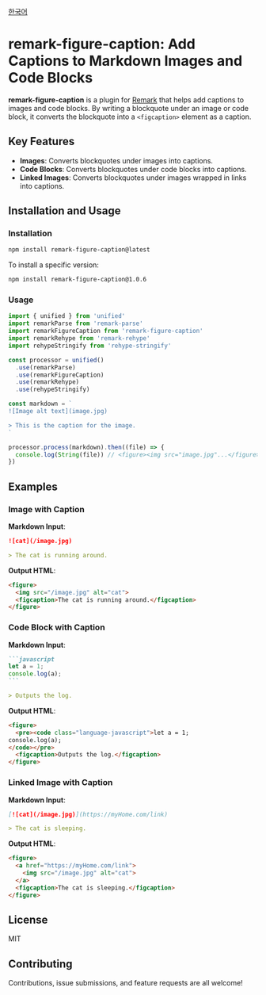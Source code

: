[한국어](/README.ko-KR.md)

# remark-figure-caption: Add Captions to Markdown Images and Code Blocks

**remark-figure-caption** is a plugin for [Remark](https://github.com/remarkjs/remark) that helps add captions to images and code blocks. By writing a blockquote under an image or code block, it converts the blockquote into a `<figcaption>` element as a caption.

## Key Features
- **Images**: Converts blockquotes under images into captions.
- **Code Blocks**: Converts blockquotes under code blocks into captions.
- **Linked Images**: Converts blockquotes under images wrapped in links into captions.

## Installation and Usage

### Installation
```bash
npm install remark-figure-caption@latest
```

To install a specific version:
```bash
npm install remark-figure-caption@1.0.6
```

### Usage
```javascript
import { unified } from 'unified'
import remarkParse from 'remark-parse'
import remarkFigureCaption from 'remark-figure-caption'
import remarkRehype from 'remark-rehype'
import rehypeStringify from 'rehype-stringify'

const processor = unified()
  .use(remarkParse)
  .use(remarkFigureCaption)
  .use(remarkRehype)
  .use(rehypeStringify)

const markdown = `
![Image alt text](image.jpg)

> This is the caption for the image.
`

processor.process(markdown).then((file) => {
  console.log(String(file)) // <figure><img src="image.jpg"...</figure>
})
```

## Examples

### Image with Caption
**Markdown Input**:
```markdown
![cat](/image.jpg)

> The cat is running around.
```

**Output HTML**:
```html
<figure>
  <img src="/image.jpg" alt="cat">
  <figcaption>The cat is running around.</figcaption>
</figure>
```

### Code Block with Caption
**Markdown Input**:
````markdown
```javascript
let a = 1;
console.log(a);
```

> Outputs the log.
````

**Output HTML**:
```html
<figure>
  <pre><code class="language-javascript">let a = 1;
console.log(a);
</code></pre>
  <figcaption>Outputs the log.</figcaption>
</figure>
```

### Linked Image with Caption
**Markdown Input**:
```markdown
[![cat](/image.jpg)](https://myHome.com/link)

> The cat is sleeping.
```

**Output HTML**:
```html
<figure>
  <a href="https://myHome.com/link">
    <img src="/image.jpg" alt="cat">
  </a>
  <figcaption>The cat is sleeping.</figcaption>
</figure>
```

## License
MIT

## Contributing
Contributions, issue submissions, and feature requests are all welcome!